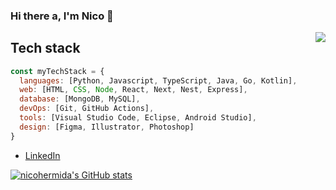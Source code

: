 ### Hi there a, I'm Nico 👋

<img align="right" src="https://github-readme-stats.vercel.app/api?username=nicohermida01&show_icons=true&hide_border=true">

## Tech stack

```js
const myTechStack = {
  languages: [Python, Javascript, TypeScript, Java, Go, Kotlin],
  web: [HTML, CSS, Node, React, Next, Nest, Express],
  database: [MongoDB, MySQL],
  devOps: [Git, GitHub Actions],
  tools: [Visual Studio Code, Eclipse, Android Studio],
  design: [Figma, Illustrator, Photoshop]
}
```

- [LinkedIn](https://www.linkedin.com/in/nico-hermida/)

[![nicohermida's GitHub stats](https://github-readme-stats.vercel.app/api?username=nicohermida01)](https://github.com/anuraghazra/github-readme-stats)

<!--
**nicohermida01/nicohermida01** is a ✨ _special_ ✨ repository because its `README.md` (this file) appears on your GitHub profile.

Here are some ideas to get you started:

- 🔭 I’m currently working on ...
- 🌱 I’m currently learning ...
- 👯 I’m looking to collaborate on ...
- 🤔 I’m looking for help with ...
- 💬 Ask me about ...
- 📫 How to reach me: ...
- 😄 Pronouns: ...
- ⚡ Fun fact: ...
-->
